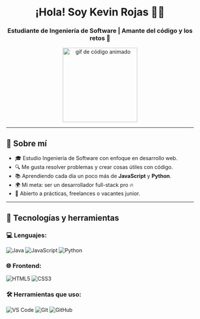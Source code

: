 <h1 align="center">¡Hola! Soy Kevin Rojas 👨‍💻</h1>
<h3 align="center">Estudiante de Ingeniería de Software | Amante del código y los retos 🚀</h3>

<p align="center">
  <img src="https://media.giphy.com/media/qgQUggAC3Pfv687qPC/giphy.gif" width="200" alt="gif de código animado">
</p>

---

## 🧠 Sobre mí

- 🎓 Estudio Ingeniería de Software con enfoque en desarrollo web.
- 🔍 Me gusta resolver problemas y crear cosas útiles con código.
- 📚 Aprendiendo cada día un poco más de **JavaScript** y **Python**.
- 🌍 Mi meta: ser un desarrollador full-stack pro 🔥
- 💼 Abierto a prácticas, freelances o vacantes junior.

---

## 🚀 Tecnologías y herramientas

### 💻 Lenguajes:
![Java](https://img.shields.io/badge/Java-ED8B00?style=for-the-badge&logo=openjdk&logoColor=white)
![JavaScript](https://img.shields.io/badge/JavaScript-F7DF1E?style=for-the-badge&logo=javascript&logoColor=black)
![Python](https://img.shields.io/badge/Python-3776AB?style=for-the-badge&logo=python&logoColor=white)

### 🌐 Frontend:
![HTML5](https://img.shields.io/badge/HTML5-E44D26?style=for-the-badge&logo=html5&logoColor=white)
![CSS3](https://img.shields.io/badge/CSS3-264DE4?style=for-the-badge&logo=css3&logoColor=white)

### 🛠️ Herramientas que uso:
![VS Code](https://img.shields.io/badge/VS%20Code-007ACC?style=for-the-badge&logo=visual-studio-code&logoColor=white)
![Git](https://img.shields.io/badge/Git-F05032?style=for-the-badge&logo=git&logoColor=white)
![GitHub](https://img.shields.io/badge/GitHub-181717?style=for-the-badge&logo=github&logoColor=white)

